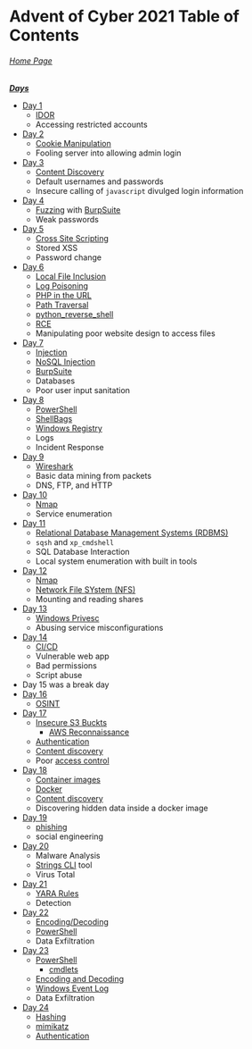 # Advent of Cyber 2021 Table of Contents

###### [Home Page](https://tryhackme.com/room/adventofcyber3)

***<u>Days</u>***

- [Day 1](Day%2001%20-%20Advent%20of%20Cyber%202021.md)
	- [IDOR](../../../knowledge-base/vulnerabilities/Insecure%20Direct%20Object%20Reference%20(IDOR).md)
	- Accessing restricted accounts
- [Day 2](Day%2002%20%20-%20Advent%20of%20Cyber%202021.md)
	- [Cookie Manipulation](../../../knowledge-base/vulnerabilities/Cookie%20Manipulation.md)
	- Fooling server into allowing admin login
- [Day 3](Day%2003%20%20-%20Advent%20of%20Cyber%202021.md)
	- [Content Discovery](../../../knowledge-base/concepts/Web%20Technologies/content_discovery.md)
	- Default usernames and passwords
	- Insecure calling of `javascript` divulged login information
- [Day 4](Day%2004%20%20-%20Advent%20of%20Cyber%202021.md)
	- [Fuzzing](../../../knowledge-base/concepts/fuzzing.md) with [BurpSuite](../../../Tools,%20Binaries,%20and%20Programs/Information%20Gathering/Web%20Applications/BurpSuite.md)
	- Weak passwords
- [Day 5](Day%2005%20-%20Advent%20of%20Cyber%202021.md)
	- [Cross Site Scripting](../../../knowledge-base/vulnerabilities/Cross-Site%20Scripting%20(XSS).md)
	- Stored XSS
	- Password change
- [Day 6](Day%2006%20-%20Advent%20of%20Cyber%202021.md)
	- [Local File Inclusion](../../../knowledge-base/vulnerabilities/Local%20File%20Inclusion%20(LFI).md)
	- [Log Poisoning](../../../knowledge-base/vulnerabilities/Log%20Poisoning.md)
	- [PHP in the URL](../../../Exploitation/In-URL/PHP%20in%20URL.md)
	- [Path Traversal](../../../knowledge-base/vulnerabilities/Path%20Traversal.md)
	- [python_reverse_shell](../../../Exploitation/Reverse%20Shells/Python/python_reverse_shell.py)
	- [RCE](../../../knowledge-base/vulnerabilities/Remote%20Code%20Execution.md)
	- Manipulating poor website design to access files
- [Day 7](Day%2007%20-%20Advent%20of%20Cyber%202021.md)
	- [Injection](../../../knowledge-base/vulnerabilities/Injection.md)
	- [NoSQL Injection](../../../knowledge-base/vulnerabilities/NoSQL%20Injection.md)
	- [BurpSuite](../../../Tools,%20Binaries,%20and%20Programs/Information%20Gathering/Web%20Applications/BurpSuite.md)
	- Databases
	- Poor user input sanitation
- [Day 8](Day%2008%20-%20Advent%20of%20Cyber%202021.md)
	- [PowerShell](../../../Tools,%20Binaries,%20and%20Programs/PowerShell/PowerShell.md)
	- [ShellBags](../../../knowledge-base/concepts/shellbags.md)
	- [Windows Registry](../../../knowledge-base/concepts/Windows/Windows%20Registry.md)
	- Logs
	- Incident Response
- [Day 9](Day%2009%20-%20Advent%20of%20Cyber%202021.md)
	- [Wireshark](../../../Tools,%20Binaries,%20and%20Programs/Traffic%20Analysis/Wireshark.md)
	- Basic data mining from packets
	- DNS, FTP, and HTTP
- [Day 10](Day%2010%20-%20Advent%20of%20Cyber%202021.md)
	- [Nmap](../../../Tools,%20Binaries,%20and%20Programs/Information%20Gathering/Network%20Reconnaissance/Nmap.md)
	- Service enumeration
- [Day 11](Day%2011%20-%20Advent%20of%20Cyber%202021.md)
	- [Relational Database Management Systems (RDBMS)](../../../knowledge-base/concepts/sql_rdbms.md)
	- `sqsh` and `xp_cmdshell`
	- SQL Database Interaction
	- Local system enumeration with built in tools
- [Day 12](Day%2012%20-%20Advent%20of%20Cyber%202021.md)
	- [Nmap](../../../Tools,%20Binaries,%20and%20Programs/Information%20Gathering/Network%20Reconnaissance/Nmap.md)
	- [Network File SYstem (NFS)](../../../knowledge-base/concepts/network_file_system_nfs.md)
	- Mounting and reading shares
- [Day 13](Day%2013%20-%20Advent%20of%20Cyber%202021.md)
	- [Windows Privesc](../../../knowledge-base/vulnerabilities/Privilege%20Escalation%20(privsec).md#Windows)
	- Abusing service misconfigurations
- [Day 14](Day%2014%20-%20Advent%20of%20Cyber%202021.md)
	- [CI/CD](../../../knowledge-base/concepts/Continuous%20Integration%20Continuous%20Delivery%20(CICD).md)
	- Vulnerable web app
	- Bad permissions
	- Script abuse
- Day 15 was a break day
- [Day 16](Day%2016%20-%20Advent%20of%20Cyber%202021.md)
	- [OSINT](../../../knowledge-base/concepts/OSINT.md)
- [Day 17](Day%2017%20-%20Advent%20of%20Cyber%202021.md)
	- [Insecure S3 Buckts](../../../knowledge-base/vulnerabilities/Insecure%20S3%20Buckets.md)
		- [AWS Reconnaissance](../../../knowledge-base/vulnerabilities/Insecure%20S3%20Buckets.md#Reconnaissance)
	- [Authentication](../../../knowledge-base/concepts/Authentication.md)
	- [Content discovery](../../../knowledge-base/concepts/Web%20Technologies/content_discovery.md)
	- Poor [access control](../../../knowledge-base/concepts/Access%20Control.md)
- [Day 18](Day%2018%20-%20Advent%20of%20Cyber%202021.md)
	- [Container images](../../../knowledge-base/concepts/Container%20Images.md)
	- [Docker](../../../knowledge-base/concepts/Docker.md)
	- [Content discovery](../../../knowledge-base/concepts/Web%20Technologies/content_discovery.md)
	- Discovering hidden data inside a docker image
- [Day 19](Day%2019%20-%20Advent%20of%20Cyber%202021.md)
	- [phishing](../../../knowledge-base/concepts/phishing.md)
	- social engineering
- [Day 20](Day%2020%20-%20Advent%20of%20Cyber%202021.md)
	- Malware Analysis
	- [Strings CLI](../../../Tools,%20Binaries,%20and%20Programs/CLI%20Utilities/strings.md) tool
	- Virus Total
- [Day 21](Day%2021%20-%20Advent%20of%20Cyber%202021.md)
	- [YARA Rules](../../../knowledge-base/concepts/YARA%20Rules.md)
	- Detection
- [Day 22](Day%2022%20-%20Advent%20of%20Cyber%202021.md)
	- [Encoding/Decoding](../../../knowledge-base/concepts/encoding_decoding.md)
	- [PowerShell](../../../Tools,%20Binaries,%20and%20Programs/PowerShell/PowerShell.md)
	- Data Exfiltration
- [Day 23](Day%2023%20-%20Advent%20of%20Cyber%202021.md)
	- [PowerShell](../../../Tools,%20Binaries,%20and%20Programs/PowerShell/PowerShell.md)
		- [cmdlets](../../../Tools,%20Binaries,%20and%20Programs/PowerShell/PowerShell.md#command-lets)
	- [Encoding and Decoding](../../../knowledge-base/concepts/encoding_decoding.md)
	- [Windows Event Log](../../../knowledge-base/concepts/Windows/Windows%20Event%20Log.md)
	- Data Exfiltration
- [Day 24](Day%2024%20-%20Advent%20of%20Cyber%202021.md)
	- [Hashing](../../../knowledge-base/concepts/hashing.md)
	- [mimikatz](../../../Tools,%20Binaries,%20and%20Programs/Post-Exploitation/Password%20Harvetsing%20and%20Cracking/mimikatz.md)
	- [Authentication](../../../knowledge-base/concepts/Authentication.md#Windows)